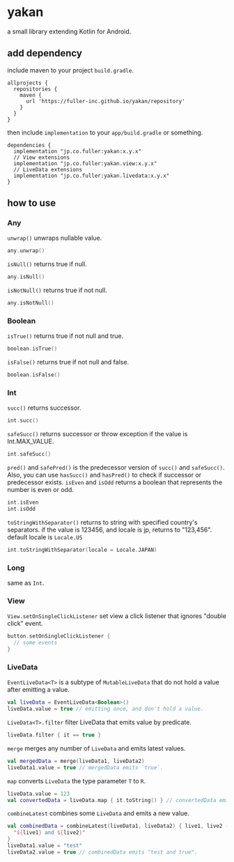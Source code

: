 # yakan
a small library extending Kotlin for Android.

## add dependency
include maven to your project `build.gradle`.
```
allprojects {
  repositories {
    maven {
      url 'https://fuller-inc.github.io/yakan/repository'
    }
  }
}
```

then include `implementation` to your `app/build.gradle` or something.
```
dependencies {
  implementation "jp.co.fuller:yakan:x.y.x"
  // View extensions
  implementation "jp.co.fuller:yakan.view:x.y.x"
  // LiveData extensions
  implementation "jp.co.fuller:yakan.livedata:x.y.x"
}
```

## how to use
### Any
`unwrap()` unwraps nullable value.
```kotlin
any.unwrap()
```

`isNull()` returns true if null.
```kotlin
any.isNull()
```

`isNotNull()` returns true if not null.
```kotlin
any.isNotNull()
```

### Boolean
`isTrue()` returns true if not null and true.
```kotlin
boolean.isTrue()
```

`isFalse()` returns true if not null and false.
```kotlin
boolean.isFalse()
```

### Int
`succ()` returns successor.
```kotlin
int.succ()
```
`safeSucc()` returns successor or throw exception if the value is Int.MAX_VALUE.
```kotlin
int.safeSucc()
```
`pred()` and `safePred()` is the predecessor version of `succ()` and `safeSucc()`. Also, you can use `hasSucc()` and `hasPred()` to check if successor or predecessor exists.
`isEven` and `isOdd` returns a boolean that represents the number is even or odd.
```kotlin
int.isEven
int.isOdd
```
`toStringWithSeparator()` returns to string with specified country's separators.
if the value is 123456, and locale is jp, returns to "123,456".
default locale is `Locale.US`
```kotlin
int.toStringWithSeparator(locale = Locale.JAPAN)
```

### Long
same as `Int`.

### View
`View.setOnSingleClickListener` set view a click listener that ignores "double click" event.

```kotlin
button.setOnSingleClickListener {
  // some events
}
```

### LiveData
`EventLiveData<T>` is a subtype of `MutableLiveData` that do not hold a value after emitting a value.

```kotlin
val liveData = EventLiveData<Boolean>()
liveData.value = true // emitting once, and don't hold a value.
```

`LiveData<T>.filter` filter LiveData that emits value by predicate.

```kotlin
liveData.filter { it == true }
```

`merge` merges any number of `LiveData` and emits latest values.

```kotlin
val mergedData = merge(liveData1, liveData2)
liveData1.value = true // mergedData emits `true`.
```

`map` converts `LiveData` the type parameter `T` to `R`.

```kotlin
liveData.value = 123
val convertedData = liveData.map { it.toString() } // convertedData emits "123", String type.
```

`combineLatest` combines some `LiveData` and emits a new value.

```kotlin
val combinedData = combineLatest(liveData1, liveData2) { live1, live2 ->
  "${live1} and ${live2}"
}
liveData1.value = "test"
liveData2.value = true // combinedData emits "test and true".
```
